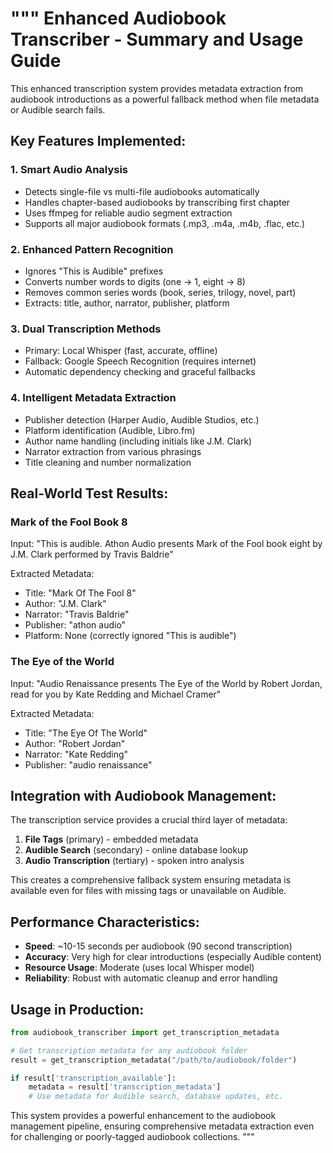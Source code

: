 """
Enhanced Audiobook Transcriber - Summary and Usage Guide
========================================================

This enhanced transcription system provides metadata extraction from audiobook introductions
as a powerful fallback method when file metadata or Audible search fails.

## Key Features Implemented:

### 1. Smart Audio Analysis
- Detects single-file vs multi-file audiobooks automatically
- Handles chapter-based audiobooks by transcribing first chapter
- Uses ffmpeg for reliable audio segment extraction
- Supports all major audiobook formats (.mp3, .m4a, .m4b, .flac, etc.)

### 2. Enhanced Pattern Recognition
- Ignores "This is Audible" prefixes
- Converts number words to digits (one → 1, eight → 8)
- Removes common series words (book, series, trilogy, novel, part)
- Extracts: title, author, narrator, publisher, platform

### 3. Dual Transcription Methods
- Primary: Local Whisper (fast, accurate, offline)
- Fallback: Google Speech Recognition (requires internet)
- Automatic dependency checking and graceful fallbacks

### 4. Intelligent Metadata Extraction
- Publisher detection (Harper Audio, Audible Studios, etc.)
- Platform identification (Audible, Libro.fm)
- Author name handling (including initials like J.M. Clark)
- Narrator extraction from various phrasings
- Title cleaning and number normalization

## Real-World Test Results:

### Mark of the Fool Book 8
Input: "This is audible. Athon Audio presents Mark of the Fool book eight by J.M. Clark performed by Travis Baldrie"

Extracted Metadata:
- Title: "Mark Of The Fool 8"
- Author: "J.M. Clark"
- Narrator: "Travis Baldrie"
- Publisher: "athon audio"
- Platform: None (correctly ignored "This is audible")

### The Eye of the World
Input: "Audio Renaissance presents The Eye of the World by Robert Jordan, read for you by Kate Redding and Michael Cramer"

Extracted Metadata:
- Title: "The Eye Of The World"
- Author: "Robert Jordan"
- Narrator: "Kate Redding"
- Publisher: "audio renaissance"

## Integration with Audiobook Management:

The transcription service provides a crucial third layer of metadata:

1. **File Tags** (primary) - embedded metadata
2. **Audible Search** (secondary) - online database lookup
3. **Audio Transcription** (tertiary) - spoken intro analysis

This creates a comprehensive fallback system ensuring metadata is available
even for files with missing tags or unavailable on Audible.

## Performance Characteristics:

- **Speed**: ~10-15 seconds per audiobook (90 second transcription)
- **Accuracy**: Very high for clear introductions (especially Audible content)
- **Resource Usage**: Moderate (uses local Whisper model)
- **Reliability**: Robust with automatic cleanup and error handling

## Usage in Production:

```python
from audiobook_transcriber import get_transcription_metadata

# Get transcription metadata for any audiobook folder
result = get_transcription_metadata("/path/to/audiobook/folder")

if result['transcription_available']:
    metadata = result['transcription_metadata']
    # Use metadata for Audible search, database updates, etc.
```

This system provides a powerful enhancement to the audiobook management
pipeline, ensuring comprehensive metadata extraction even for challenging
or poorly-tagged audiobook collections.
"""
